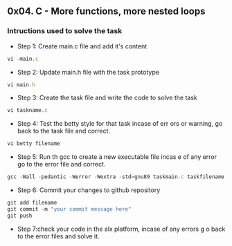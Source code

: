 ## 0x04. C - More functions, more nested loops

### Intructions used to solve the task
* Step 1: Create main.c file and add it's content
```ts
vi -main.c
```
* Step 2: Update main.h file with the task prototype
```ts
vi main.h
```
* Step 3: Create the task file and write the code to solve the task
```ts
vi taskname.c
```
* Step 4: Test the betty style for that task incase of err
ors or warning, go back to the task file and correct.
```ts
vi betty filename
```
* Step 5: Run th gcc to create a new executable file incas
e of any error go to the error file and correct.
```ts
gcc -Wall -pedantic -Werror -Wextra -std=gnu89 taskmain.c taskfilename -o extfilename
```
* Step 6: Commit your changes to github repository
```ts
git add filename
git commit -m "your commit message here"
git push
```
* Step 7:check your code in the alx platform, incase of any errors g
o back to the error files and solve it.



